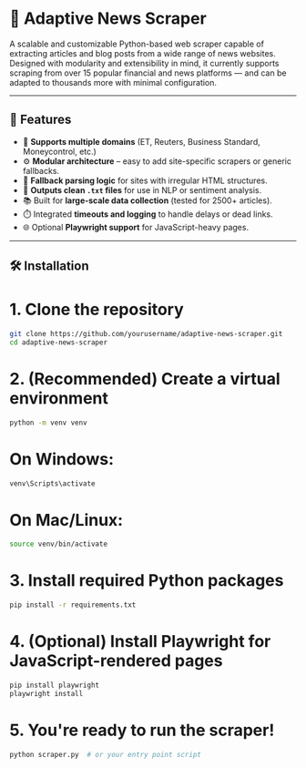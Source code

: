 # 📰 Adaptive News Scraper

A scalable and customizable Python-based web scraper capable of extracting articles and blog posts from a wide range of news websites. Designed with modularity and extensibility in mind, it currently supports scraping from over 15 popular financial and news platforms — and can be adapted to thousands more with minimal configuration.

---

## 🚀 Features

- 🔄 **Supports multiple domains** (ET, Reuters, Business Standard, Moneycontrol, etc.)
- ⚙️ **Modular architecture** – easy to add site-specific scrapers or generic fallbacks.
- 🧠 **Fallback parsing logic** for sites with irregular HTML structures.
- 📄 **Outputs clean `.txt` files** for use in NLP or sentiment analysis.
- 📚 Built for **large-scale data collection** (tested for 2500+ articles).
- ⏱️ Integrated **timeouts and logging** to handle delays or dead links.
- 🌐 Optional **Playwright support** for JavaScript-heavy pages.

---

## 🛠 Installation

# 1. Clone the repository
```bash
git clone https://github.com/yourusername/adaptive-news-scraper.git
cd adaptive-news-scraper
```

# 2. (Recommended) Create a virtual environment
```bash
python -m venv venv
```
# On Windows:
```bash
venv\Scripts\activate
```
# On Mac/Linux:
```bash
source venv/bin/activate
```

# 3. Install required Python packages
```bash
pip install -r requirements.txt
```

# 4. (Optional) Install Playwright for JavaScript-rendered pages
```bash
pip install playwright
playwright install
```

# 5. You're ready to run the scraper!
```bash
python scraper.py  # or your entry point script
```

